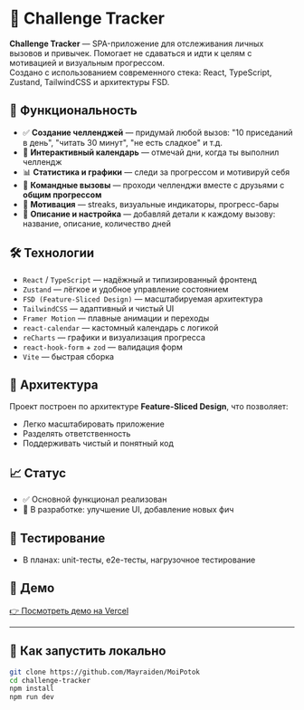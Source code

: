 # 🎯 Challenge Tracker

**Challenge Tracker** — SPA-приложение для отслеживания личных вызовов и привычек. Помогает не сдаваться и идти к целям с мотивацией и визуальным прогрессом.  
Создано с использованием современного стека: React, TypeScript, Zustand, TailwindCSS и архитектуры FSD.

## 🚀 Функциональность

- ✅ **Создание челленджей** — придумай любой вызов: "10 приседаний в день", "читать 30 минут", "не есть сладкое" и т.д.
- 📅 **Интерактивный календарь** — отмечай дни, когда ты выполнил челлендж
- 📊 **Статистика и графики** — следи за прогрессом и мотивируй себя
- 👥 **Командные вызовы** — проходи челленджи вместе с друзьями с **общим прогрессом**
- 🧠 **Мотивация** — streaks, визуальные индикаторы, прогресс-бары
- 📝 **Описание и настройка** — добавляй детали к каждому вызову: название, описание, количество дней

## 🛠️ Технологии

- `React` / `TypeScript` — надёжный и типизированный фронтенд
- `Zustand` — лёгкое и удобное управление состоянием
- `FSD (Feature-Sliced Design)` — масштабируемая архитектура
- `TailwindCSS` — адаптивный и чистый UI
- `Framer Motion` — плавные анимации и переходы
- `react-calendar` — кастомный календарь с логикой
- `reCharts` — графики и визуализация прогресса
- `react-hook-form` + `zod` — валидация форм
- `Vite` — быстрая сборка

## 📌 Архитектура

Проект построен по архитектуре **Feature-Sliced Design**, что позволяет:
- Легко масштабировать приложение
- Разделять ответственность
- Поддерживать чистый и понятный код

## 📈 Статус

- ✅ Основной функционал реализован
- 🔄 В разработке: улучшение UI, добавление новых фич

## 🧪 Тестирование

- В планах: unit-тесты, e2e-тесты, нагрузочное тестирование

## 🚀 Демо

[👉 Посмотреть демо на Vercel](https://moi-potok.vercel.app/)


---

## 🧩 Как запустить локально

```bash
git clone https://github.com/Mayraiden/MoiPotok
cd challenge-tracker
npm install
npm run dev
```
